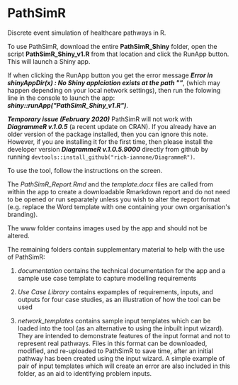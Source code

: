 # PathSimR
Discrete event simulation of healthcare pathways in R.

To use PathSimR, download the entire **PathSimR_Shiny** folder, open the script **PathSimR_Shiny_v1.R** from that location and click the RunApp button. This will launch a Shiny app.

If when clicking the RunApp button you get the error message ***Error in shinyAppDir(x) : No Shiny applciation exists at the path ""***, (which may happen depending on your local network settings), then run the folowing line in the console to launch the app: ***shiny::runApp("PathSimR_Shiny_v1.R")***.

***Temporary issue (February 2020)*** PathSimR will not work with ***DiagrammeR v.1.0.5*** (a recent update on CRAN). If you already have an older version of the package installed, then you can ignore this note. However, if you are installing it for the first time, then please install the developer version ***DiagrammeR v.1.0.5.9000*** directly from github by running `devtools::install_github("rich-iannone/DiagrammeR")`.

To use the tool, follow the instructions on the screen.

The *PathSimR_Report.Rmd* and the *template.docx* files are called from within the app to create a downloadable Rmarkdown report and do not need to be opened or run separately unless you wish to alter the report format (e.g. replace the Word template with one containing your own organisation's branding).

The www folder contains images used by the app and should not be altered.

The remaining folders contain supplementary material to help with the use of PathSimR:

1. *documentation* contains the technical documentation for the app and a sample use case template to capture modelling requirements

2. *Use Case Library* contains expamples of requirements, inputs, and outputs for four case studies, as an illustration of how the tool can be used

3. *network_templates* contains sample input templates which can be loaded into the tool (as an alternative to using the inbuilt input wizard). They are intended to demonstrate features of the input format and not to represent real pathways. Files in this format can be downloaded, modified, and re-uploaded to PathSimR to save time, after an initial pathway has been created using the input wizard. A simple example of pair of input templates which will create an error are also included in this folder, as an aid to identifying problem inputs.
